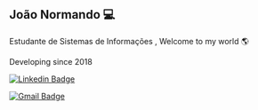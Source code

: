 ## João Normando :computer:
Estudante de Sistemas de Informações , Welcome to my world :earth_americas:

Developing since 2018

[![Linkedin Badge](https://img.shields.io/badge/-Joao%20Normando-2233cc?style=flat-square&logo=Linkedin&logoColor=white&link=https://www.linkedin.com/in/joaonormando/)](https://www.linkedin.com/in/joaonormando/)

[![Gmail Badge](https://img.shields.io/badge/-joao.normando@maisunifacisa.com.br-2233cc?style=flat-square&logo=Gmail&logoColor=red&link=mailto:joao.normando@maisunifacisa.com.br)](mailto:joao.normando@maisunifacisa.com.br)
<!--
**Joao-Normando/Joao-Normando** is a ✨ _special_ ✨ repository because its `README.md` (this file) appears on your GitHub profile.

Here are some ideas to get you started:

- 🔭 I’m currently working on ...
- 🌱 I’m currently learning ...
- 👯 I’m looking to collaborate on ...
- 🤔 I’m looking for help with ...
- 💬 Ask me about ...
- 📫 How to reach me: ...
- 😄 Pronouns: ...
- ⚡ Fun fact: ...
-->
